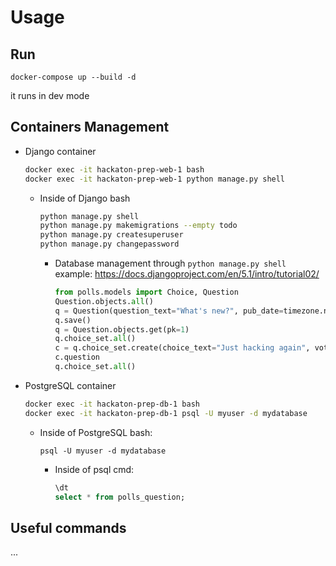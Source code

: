 # Usage

## Run
```
docker-compose up --build -d
```
it runs in dev mode 


## Containers Management
* Django container
    ```bash
    docker exec -it hackaton-prep-web-1 bash
    docker exec -it hackaton-prep-web-1 python manage.py shell
    ```
    * Inside of Django bash
        ```bash
        python manage.py shell
        python manage.py makemigrations --empty todo
        python manage.py createsuperuser
        python manage.py changepassword
        ```
        * Database management through `python manage.py shell` example: https://docs.djangoproject.com/en/5.1/intro/tutorial02/
            ```python
            from polls.models import Choice, Question
            Question.objects.all()
            q = Question(question_text="What's new?", pub_date=timezone.now())
            q.save()
            q = Question.objects.get(pk=1)
            q.choice_set.all()
            c = q.choice_set.create(choice_text="Just hacking again", votes=0)
            c.question
            q.choice_set.all()
            ```
* PostgreSQL container
    ```bash
    docker exec -it hackaton-prep-db-1 bash
    docker exec -it hackaton-prep-db-1 psql -U myuser -d mydatabase
    ```
    * Inside of PostgreSQL bash:
        ```
        psql -U myuser -d mydatabase
        ```
        * Inside of psql cmd:
            ```sql
            \dt
            select * from polls_question;
            ```

## Useful commands
...
